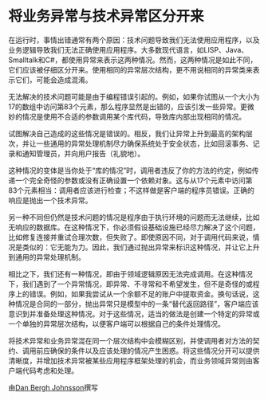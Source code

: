 # 将业务异常与技术异常区分开来

在运行时，事情出错通常有两个原因：技术问题导致我们无法使用应用程序，以及业务逻辑导致我们无法正确使用应用程序。大多数现代语言，如LISP、Java、Smalltalk和C#，都使用异常来表示这两种情况。然而，这两种情况是如此不同，它们应该被仔细区分开来。使用相同的异常层次结构，更不用说相同的异常类来表示它们，可能会造成混淆。

无法解决的技术问题可能是由于编程错误引起的。例如，如果你试图从一个大小为17的数组中访问第83个元素，那么程序显然是出错的，应该引发一些异常。更微妙的情况是使用不合适的参数调用某个库代码，导致库内部出现相同的情况。

试图解决自己造成的这些情况是错误的。相反，我们让异常上升到最高的架构层次，并让一些通用的异常处理机制尽力确保系统处于安全状态，比如回滚事务、记录和通知管理员，并向用户报告（礼貌地）。

这种情况的变体是当你处于“库的情况”时，调用者违反了你的方法的约定，例如传递一个完全奇怪的参数或没有正确设置一个依赖对象。这与从17个元素中访问第83个元素相当：调用者应该进行检查；不这样做是客户端的程序员错误。正确的响应是抛出一个技术异常。

另一种不同但仍然是技术问题的情况是程序由于执行环境的问题而无法继续，比如无响应的数据库。在这种情况下，你必须假设基础设施已经尽力解决了这个问题，比如修复连接并重试合理次数，但失败了。即使原因不同，对于调用代码来说，情况是类似的：它无能为力。因此，我们通过抛出异常来标识这种情况，并让它上升到通用的异常处理机制。

相比之下，我们还有一种情况，即由于领域逻辑原因无法完成调用。在这种情况下，我们遇到了一个异常情况，即异常、不寻常和不希望发生，但不是奇怪的或程序上的错误。例如，如果我尝试从一个余额不足的账户中提取资金。换句话说，这种情况是合同的一部分，抛出异常只是模型中的一条“替代返回路径”，客户端应该意识到并准备处理这种情况。对于这些情况，适当的做法是创建一个特定的异常或一个单独的异常层次结构，以便客户端可以根据自己的条件处理情况。

将技术异常和业务异常混在同一个层次结构中会模糊区别，并使调用者对方法的契约、调用前应确保的条件以及应该处理的情况产生困惑。将这些情况分开可以提供清晰度，并增加技术异常被某些应用程序框架处理的机会，而业务领域异常则由客户端代码考虑和处理。

由[Dan Bergh Johnsson](http://programmer.97things.oreilly.com/wiki/index.php/Dan_Bergh_Johnsson)撰写
